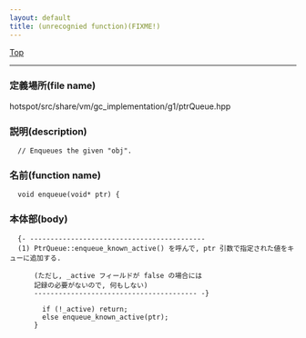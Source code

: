 ```yaml
---
layout: default
title: (unrecognied function)(FIXME!)
---
```

[Top](../index.html)

--- 
### 定義場所(file name)
hotspot/src/share/vm/gc_implementation/g1/ptrQueue.hpp
### 説明(description)

```
  // Enqueues the given "obj".
```

### 名前(function name)
```
  void enqueue(void* ptr) {
```

### 本体部(body)
```
  {- -------------------------------------------
  (1) PtrQueue::enqueue_known_active() を呼んで, ptr 引数で指定された値をキューに追加する.    
  
      (ただし, _active フィールドが false の場合には
      記録の必要がないので, 何もしない)
      ---------------------------------------- -}

	    if (!_active) return;
	    else enqueue_known_active(ptr);
	  }
	
```


